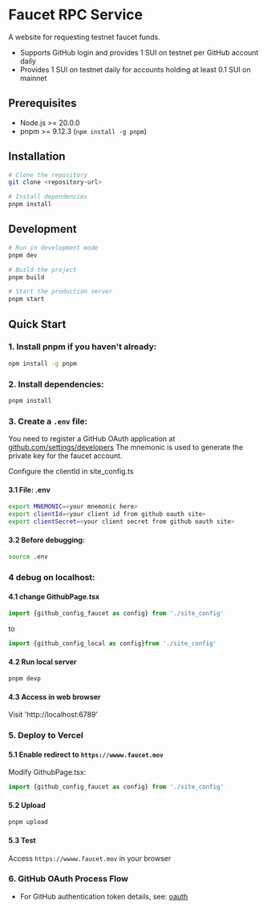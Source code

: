 # Faucet RPC Service
A website for requesting testnet faucet funds.
- Supports GitHub login and provides 1 SUI on testnet per GitHub account daily
- Provides 1 SUI on testnet daily for accounts holding at least 0.1 SUI on mainnet

## Prerequisites

- Node.js >= 20.0.0
- pnpm >= 9.12.3 (`npm install -g pnpm`)

## Installation

```bash
# Clone the repository
git clone <repository-url>

# Install dependencies
pnpm install
```

## Development

```bash
# Run in development mode
pnpm dev

# Build the project
pnpm build

# Start the production server
pnpm start
```

## Quick Start

### 1. Install pnpm if you haven't already:
```bash
npm install -g pnpm
```

### 2. Install dependencies:
```bash
pnpm install
```

### 3. Create a `.env` file:
You need to register a GitHub OAuth application at [github.com/settings/developers](https://github.com/settings/developers)
The mnemonic is used to generate the private key for the faucet account.

Configure the clientId in site_config.ts

#### 3.1 File: .env
```bash
export MNEMONIC=<your mnemonic here>
export clientId=<your client id from github oauth site>
export clientSecret=<your client secret from github oauth site>
```

#### 3.2 Before debugging:
```bash
source .env
```
### 4 debug on localhost:
#### 4.1 change GithubPage.tsx
```ts
import {github_config_faucet as config} from './site_config'
```
to
```ts
import {github_config_local as config}from './site_config'
```

#### 4.2 Run local server
```bash
pnpm devp
```

#### 4.3 Access in web browser
Visit 'http://localhost:6789'

### 5. Deploy to Vercel
#### 5.1 Enable redirect to `https://wwww.faucet.mov`
Modify GithubPage.tsx:
```ts
import {github_config_faucet as config} from './site_config'
```

#### 5.2 Upload
```bash
pnpm upload
```

#### 5.3 Test
Access `https://wwww.faucet.mov` in your browser

### 6. GitHub OAuth Process Flow
- For GitHub authentication token details, see: [oauth](./github-oauth.md)





